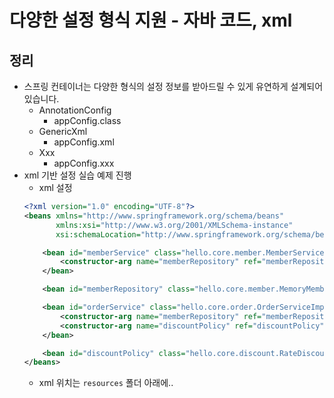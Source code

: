 # 다양한 설정 형식 지원 - 자바 코드, xml

## 정리

- 스프링 컨테이너는 다양한 형식의 설정 정보를 받아드릴 수 있게 유연하게 설계되어 있습니다.
  - AnnotationConfig
    - appConfig.class
  - GenericXml
    - appConfig.xml
  - Xxx
    - appConfig.xxx
- xml 기반 설정 실습 예제 진행
  - xml 설정
  ```xml
  <?xml version="1.0" encoding="UTF-8"?>
  <beans xmlns="http://www.springframework.org/schema/beans"
         xmlns:xsi="http://www.w3.org/2001/XMLSchema-instance"
         xsi:schemaLocation="http://www.springframework.org/schema/beans http://www.springframework.org/schema/beans/spring-beans.xsd">

      <bean id="memberService" class="hello.core.member.MemberServiceImpl" >
          <constructor-arg name="memberRepository" ref="memberRepository" />
      </bean>

      <bean id="memberRepository" class="hello.core.member.MemoryMemberRepository" />

      <bean id="orderService" class="hello.core.order.OrderServiceImpl" >
          <constructor-arg name="memberRepository" ref="memberRepository"/>
          <constructor-arg name="discountPolicy" ref="discountPolicy" />
      </bean>

      <bean id="discountPolicy" class="hello.core.discount.RateDiscountPolicy" />
  </beans>
  ```
  - xml 위치는 `resources` 폴더 아래에..
